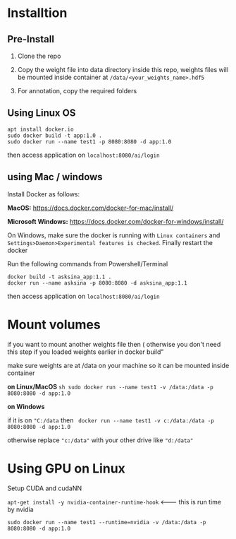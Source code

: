 ﻿# Installtion

## Pre-Install
1. Clone the repo

2. Copy the weight file into data directory inside this repo, weights files will be mounted inside container at ```/data/<your_weights_name>.hdf5```

3. For annotation, copy the required folders

## Using Linux OS
```apt update 
apt install docker.io
sudo docker build -t app:1.0 . 
sudo docker run --name test1 -p 8080:8080 -d app:1.0
```
then access application on ```localhost:8080/ai/login```

## using Mac / windows

Install Docker as follows:

**MacOS:**  https://docs.docker.com/docker-for-mac/install/

**Microsoft Windows:** https://docs.docker.com/docker-for-windows/install/

On Windows, make sure the docker is running with ```Linux containers``` and ```Settings>Daemon>Experimental features is checked```. 
Finally restart the docker

Run the following commands from Powershell/Terminal 

```
docker build -t asksina_app:1.1 . 
docker run --name asksina -p 8080:8080 -d asksina_app:1.1
```
then access application on ```localhost:8080/ai/login```

# Mount volumes

if you want to mount another weights file then ( otherwise you don't need this step if you loaded weights earlier in docker build"

make sure weights are at /data on your machine so it can be mounted inside container

**on Linux/MacOS**
```sh sudo docker run --name test1 -v /data:/data -p 8080:8080 -d app:1.0```

**on Windows** 

if it is on ```"C:/data``` then ``` docker run --name test1 -v c:/data:/data -p 8080:8080 -d app:1.0```

otherwise replace ```"c:/data"``` with your other drive like ```"d:/data"```

# Using GPU on Linux
Setup CUDA and cudaNN

```apt-get install -y nvidia-container-runtime-hook``` <--- this is run time by nvidia

```sudo docker run --name test1 --runtime=nvidia -v /data:/data -p 8080:8080 -d app:1.0```
